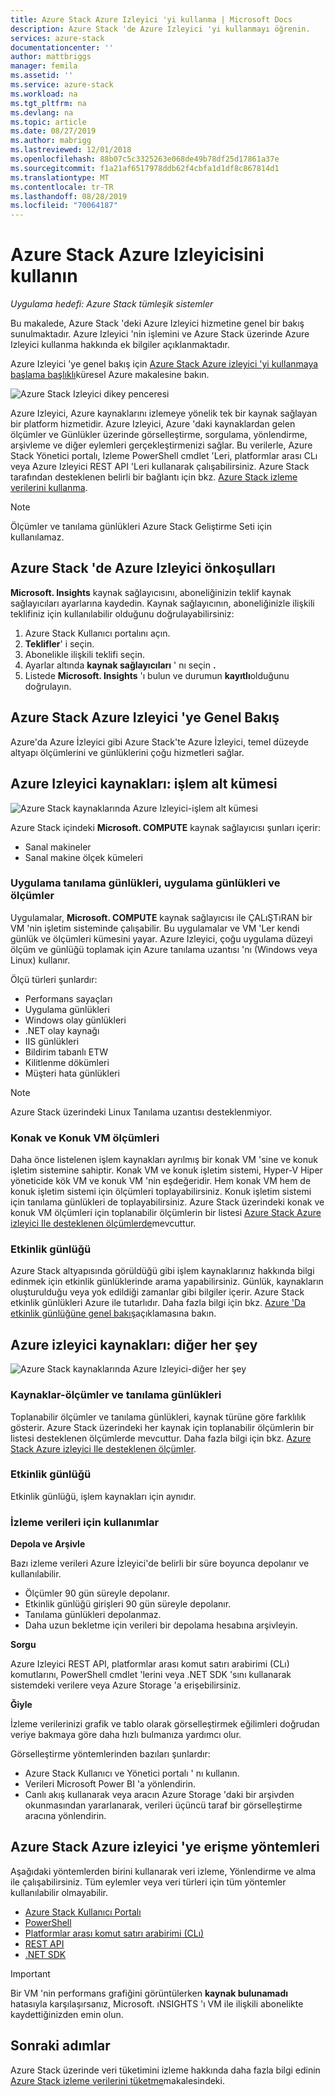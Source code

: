 ```yaml
---
title: Azure Stack Azure Izleyici 'yi kullanma | Microsoft Docs
description: Azure Stack 'de Azure Izleyici 'yi kullanmayı öğrenin.
services: azure-stack
documentationcenter: ''
author: mattbriggs
manager: femila
ms.assetid: ''
ms.service: azure-stack
ms.workload: na
ms.tgt_pltfrm: na
ms.devlang: na
ms.topic: article
ms.date: 08/27/2019
ms.author: mabrigg
ms.lastreviewed: 12/01/2018
ms.openlocfilehash: 88b07c5c3325263e068de49b78df25d17861a37e
ms.sourcegitcommit: f1a21af6517978ddb62f4cbfa1d1df8c867814d1
ms.translationtype: MT
ms.contentlocale: tr-TR
ms.lasthandoff: 08/28/2019
ms.locfileid: "70064187"
---
```

# <a name="use-azure-monitor-on-azure-stack"></a>Azure Stack Azure Izleyicisini kullanın

*Uygulama hedefi: Azure Stack tümleşik sistemler*

Bu makalede, Azure Stack 'deki Azure Izleyici hizmetine genel bir bakış sunulmaktadır. Azure Izleyici 'nin işlemini ve Azure Stack üzerinde Azure Izleyici kullanma hakkında ek bilgiler açıklanmaktadır. 

Azure Izleyici 'ye genel bakış için [Azure Stack Azure izleyici 'yi kullanmaya başlama başlıklı](https://docs.microsoft.com/azure/monitoring-and-diagnostics/monitoring-get-started)küresel Azure makalesine bakın.

![Azure Stack Izleyici dikey penceresi](./media/azure-stack-metrics-azure-data/azs-monitor.png)

Azure Izleyici, Azure kaynaklarını izlemeye yönelik tek bir kaynak sağlayan bir platform hizmetidir. Azure Izleyici, Azure 'daki kaynaklardan gelen ölçümler ve Günlükler üzerinde görselleştirme, sorgulama, yönlendirme, arşivleme ve diğer eylemleri gerçekleştirmenizi sağlar. Bu verilerle, Azure Stack Yönetici portalı, Izleme PowerShell cmdlet 'Leri, platformlar arası CLı veya Azure Izleyici REST API 'Leri kullanarak çalışabilirsiniz. Azure Stack tarafından desteklenen belirli bir bağlantı için bkz. [Azure Stack izleme verilerini kullanma](azure-stack-metrics-monitor.md).

> [!Note]
> Ölçümler ve tanılama günlükleri Azure Stack Geliştirme Seti için kullanılamaz.

## <a name="prerequisites-for-azure-monitor-on-azure-stack"></a>Azure Stack 'de Azure Izleyici önkoşulları

**Microsoft. Insights** kaynak sağlayıcısını, aboneliğinizin teklif kaynak sağlayıcıları ayarlarına kaydedin. Kaynak sağlayıcının, aboneliğinizle ilişkili teklifiniz için kullanılabilir olduğunu doğrulayabilirsiniz:

1. Azure Stack Kullanıcı portalını açın.
2. **Teklifler**' i seçin.
3. Abonelikle ilişkili teklifi seçin.
4. Ayarlar altında **kaynak sağlayıcıları** ' nı seçin **.** 
5. Listede **Microsoft. Insights** 'ı bulun ve durumun **kayıtlı**olduğunu doğrulayın.

## <a name="overview-of-azure-monitor-on-azure-stack"></a>Azure Stack Azure Izleyici 'ye Genel Bakış

Azure'da Azure İzleyici gibi Azure Stack'te Azure İzleyici, temel düzeyde altyapı ölçümlerini ve günlüklerini çoğu hizmetleri sağlar.

## <a name="azure-monitor-sources-compute-subset"></a>Azure Izleyici kaynakları: işlem alt kümesi

![Azure Stack kaynaklarında Azure Izleyici-işlem alt kümesi](media//azure-stack-metrics-azure-data/azs-monitor-computersubset.png)

Azure Stack içindeki **Microsoft. COMPUTE** kaynak sağlayıcısı şunları içerir:
 - Sanal makineler 
 - Sanal makine ölçek kümeleri

### <a name="application---diagnostics-logs-app-logs-and-metrics"></a>Uygulama tanılama günlükleri, uygulama günlükleri ve ölçümler

Uygulamalar, **Microsoft. COMPUTE** kaynak sağlayıcısı ile ÇALıŞTıRAN bir VM 'nin işletim sisteminde çalışabilir. Bu uygulamalar ve VM 'Ler kendi günlük ve ölçümleri kümesini yayar. Azure Izleyici, çoğu uygulama düzeyi ölçüm ve günlüğü toplamak için Azure tanılama uzantısı 'nı (Windows veya Linux) kullanır.

Ölçü türleri şunlardır:
 - Performans sayaçları
 - Uygulama günlükleri
 - Windows olay günlükleri
 - .NET olay kaynağı
 - IIS günlükleri
 - Bildirim tabanlı ETW
 - Kilitlenme dökümleri
 - Müşteri hata günlükleri

> [!Note]  
> Azure Stack üzerindeki Linux Tanılama uzantısı desteklenmiyor.

### <a name="host-and-guest-vm-metrics"></a>Konak ve Konuk VM ölçümleri

Daha önce listelenen işlem kaynakları ayrılmış bir konak VM 'sine ve konuk işletim sistemine sahiptir. Konak VM ve konuk işletim sistemi, Hyper-V Hiper yöneticide kök VM ve konuk VM 'nin eşdeğeridir. Hem konak VM hem de konuk işletim sistemi için ölçümleri toplayabilirsiniz. Konuk işletim sistemi için tanılama günlükleri de toplayabilirsiniz. Azure Stack üzerindeki konak ve konuk VM ölçümleri için toplanabilir ölçümlerin bir listesi [Azure Stack Azure izleyici Ile desteklenen ölçümlerde](azure-stack-metrics-supported.md)mevcuttur. 

### <a name="activity-log"></a>Etkinlik günlüğü

Azure Stack altyapısında görüldüğü gibi işlem kaynaklarınız hakkında bilgi edinmek için etkinlik günlüklerinde arama yapabilirsiniz. Günlük, kaynakların oluşturulduğu veya yok edildiği zamanlar gibi bilgiler içerir. Azure Stack etkinlik günlükleri Azure ile tutarlıdır. Daha fazla bilgi için bkz. [Azure 'Da etkinlik günlüğüne genel bakış](https://docs.microsoft.com/azure/monitoring-and-diagnostics/monitoring-overview-activity-logs)açıklamasına bakın. 


## <a name="azure-monitor-sources-everything-else"></a>Azure izleyici kaynakları: diğer her şey

![Azure Stack kaynaklarında Azure Izleyici-diğer her şey](media//azure-stack-metrics-azure-data/azs-monitor-othersubset.png)

### <a name="resources---metrics-and-diagnostics-logs"></a>Kaynaklar-ölçümler ve tanılama günlükleri

Toplanabilir ölçümler ve tanılama günlükleri, kaynak türüne göre farklılık gösterir. Azure Stack üzerindeki her kaynak için toplanabilir ölçümlerin bir listesi desteklenen ölçümlerde mevcuttur. Daha fazla bilgi için bkz. [Azure Stack Azure izleyici Ile desteklenen ölçümler](azure-stack-metrics-supported.md).

### <a name="activity-log"></a>Etkinlik günlüğü

Etkinlik günlüğü, işlem kaynakları için aynıdır. 

### <a name="uses-for-monitoring-data"></a>İzleme verileri için kullanımlar

**Depola ve Arşivle**  

Bazı izleme verileri Azure İzleyici'de belirli bir süre boyunca depolanır ve kullanılabilir. 
 - Ölçümler 90 gün süreyle depolanır. 
 - Etkinlik günlüğü girişleri 90 gün süreyle depolanır. 
 - Tanılama günlükleri depolanmaz.
 - Daha uzun bekletme için verileri bir depolama hesabına arşivleyin.

**Sorgu**  

Azure Izleyici REST API, platformlar arası komut satırı arabirimi (CLı) komutlarını, PowerShell cmdlet 'lerini veya .NET SDK 'sını kullanarak sistemdeki verilere veya Azure Storage 'a erişebilirsiniz. 

**Ğiyle**

İzleme verilerinizi grafik ve tablo olarak görselleştirmek eğilimleri doğrudan veriye bakmaya göre daha hızlı bulmanıza yardımcı olur. 

Görselleştirme yöntemlerinden bazıları şunlardır:
 - Azure Stack Kullanıcı ve Yönetici portalı ' nı kullanın.
 - Verileri Microsoft Power BI 'a yönlendirin.
 - Canlı akış kullanarak veya aracın Azure Storage 'daki bir arşivden okunmasından yararlanarak, verileri üçüncü taraf bir görselleştirme aracına yönlendirin.

## <a name="methods-of-accessing-azure-monitor-on-azure-stack"></a>Azure Stack Azure izleyici 'ye erişme yöntemleri

Aşağıdaki yöntemlerden birini kullanarak veri izleme, Yönlendirme ve alma ile çalışabilirsiniz. Tüm eylemler veya veri türleri için tüm yöntemler kullanılabilir olmayabilir. 

 - [Azure Stack Kullanıcı Portalı](azure-stack-use-portal.md)
 - [PowerShell](https://docs.microsoft.com/azure/monitoring-and-diagnostics/insights-powershell-samples)
 - [Platformlar arası komut satırı arabirimi (CLı)](https://docs.microsoft.com/azure/monitoring-and-diagnostics/insights-cli-samples)
 - [REST API](https://docs.microsoft.com/rest/api/monitor)
 - [.NET SDK](https://www.nuget.org/packages/Microsoft.Azure.Management.Monitor)

> [!Important]  
> Bir VM 'nin performans grafiğini görüntülerken **kaynak bulunamadı** hatasıyla karşılaşırsanız, Microsoft. ıNSIGHTS 'ı VM ile ilişkili abonelikte kaydettiğinizden emin olun.

## <a name="next-steps"></a>Sonraki adımlar

Azure Stack üzerinde veri tüketimini izleme hakkında daha fazla bilgi edinin [Azure Stack izleme verilerini tüketme](azure-stack-metrics-monitor.md)makalesindeki.
